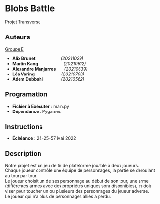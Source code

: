 # Blobs Battle

Projet Transverse

## Auteurs

<ins>Groupe E</ins>

- **Alix Brunet**      _(20211029)_
- **Martin Kang**      _(20210612)_
- **Alexandre Manjarres**  _(20210639)_
- **Léa Varing**        _(20210703)_
- **Adem Debbahi**             _(20210562)_
  
## Programation

- **Fichier à Exécuter** : main.py
- **Dépendance** : Pygames

## Instructions

- **Échéance** : 24-25-57 Mai 2022  

## Description

Notre projet est un jeu de tir de plateforme jouable à deux joueurs.  
Chaque joueur contrôle une équipe de personnages, la partie se déroulant au tour par tour.  
Le joueur choisit un de ses personnage au début de son tour, une arme (différentes armes avec des propriétés uniques sont disponibles), et doit viser pour toucher un ou plusieurs des personnages du joueur adverse.  
Le joueur qui n’a plus de personnages alliés a perdu.  
